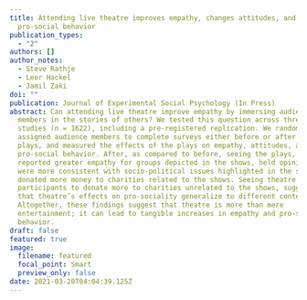 ```yaml
---
title: Attending live theatre improves empathy, changes attitudes, and leads to
  pro-social behavior
publication_types:
  - "2"
authors: []
author_notes:
  - Steve Rathje
  - Leor Hackel
  - Jamil Zaki
doi: ""
publication: Journal of Experimental Social Psychology (In Press)
abstract: Can attending live theatre improve empathy by immersing audience
  members in the stories of others? We tested this question across three field
  studies (n = 1622), including a pre-registered replication. We randomly
  assigned audience members to complete surveys either before or after seeing
  plays, and measured the effects of the plays on empathy, attitudes, and
  pro-social behavior. After, as compared to before, seeing the plays, people
  reported greater empathy for groups depicted in the shows, held opinions that
  were more consistent with socio-political issues highlighted in the shows, and
  donated more money to charities related to the shows. Seeing theatre also led
  participants to donate more to charities unrelated to the shows, suggesting
  that theatre’s effects on pro-sociality generalize to different contexts.
  Altogether, these findings suggest that theatre is more than mere
  entertainment; it can lead to tangible increases in empathy and pro-social
  behavior.
draft: false
featured: true
image:
  filename: featured
  focal_point: Smart
  preview_only: false
date: 2021-03-20T04:04:39.125Z
---
```


